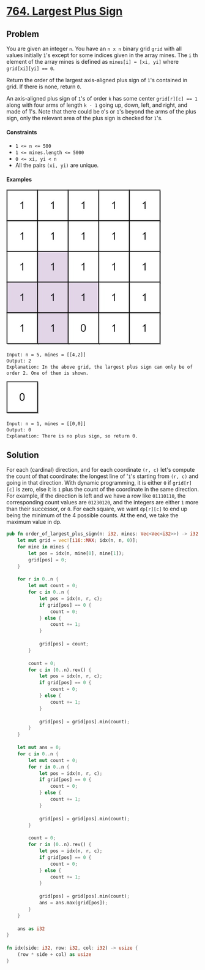 # [764. Largest Plus Sign](https://leetcode.com/problems/largest-plus-sign/)

## Problem

You are given an integer `n`. You have an `n x n` binary grid `grid` with all
values initially `1`'s except for some indices given in the array mines. The `i`
th element of the array mines is defined as `mines[i] = [xi, yi]`
where `grid[xi][yi] == 0`.

Return the order of the largest axis-aligned plus sign of `1`'s contained in
grid. If there is none, return `0`.

An axis-aligned plus sign of `1`'s of order `k` has some
center `grid[r][c] == 1` along with four arms of length `k - 1` going up, down,
left, and right, and made of 1's. Note that there could be `0`'s or `1`'s beyond
the arms of the plus sign, only the relevant area of the plus sign is checked
for `1`'s.

#### Constraints

* `1 <= n <= 500`
* `1 <= mines.length <= 5000`
* `0 <= xi, yi < n`
* All the pairs `(xi, yi)` are unique.

#### Examples

![grid](resources/764/plus1-grid.jpg)

```text
Input: n = 5, mines = [[4,2]]
Output: 2
Explanation: In the above grid, the largest plus sign can only be of order 2. One of them is shown.
```

![grid](resources/764/plus2-grid.jpg)

```text
Input: n = 1, mines = [[0,0]]
Output: 0
Explanation: There is no plus sign, so return 0.
```

## Solution

For each (cardinal) direction, and for each coordinate `(r, c)` let's compute
the count of that coordinate: the longest line of '`1`'s starting from `(r, c)`
and going in that direction. With dynamic programming, it is either `0`
if `grid[r][c]` is zero, else it is `1` plus the count of the coordinate in the
same direction. For example, if the direction is left and we have a row
like `01110110`, the corresponding count values are `01230120`, and the integers
are either `1` more than their successor, or `0`. For each square, we
want `dp[r][c]` to end up being the minimum of the 4 possible counts. At the
end, we take the maximum value in dp.

```rust
pub fn order_of_largest_plus_sign(n: i32, mines: Vec<Vec<i32>>) -> i32 {
    let mut grid = vec![i16::MAX; idx(n, n, 0)];
    for mine in mines {
        let pos = idx(n, mine[0], mine[1]);
        grid[pos] = 0;
    }

    for r in 0..n {
        let mut count = 0;
        for c in 0..n {
            let pos = idx(n, r, c);
            if grid[pos] == 0 {
                count = 0;
            } else {
                count += 1;
            }

            grid[pos] = count;
        }

        count = 0;
        for c in (0..n).rev() {
            let pos = idx(n, r, c);
            if grid[pos] == 0 {
                count = 0;
            } else {
                count += 1;
            }

            grid[pos] = grid[pos].min(count);
        }
    }

    let mut ans = 0;
    for c in 0..n {
        let mut count = 0;
        for r in 0..n {
            let pos = idx(n, r, c);
            if grid[pos] == 0 {
                count = 0;
            } else {
                count += 1;
            }

            grid[pos] = grid[pos].min(count);
        }

        count = 0;
        for r in (0..n).rev() {
            let pos = idx(n, r, c);
            if grid[pos] == 0 {
                count = 0;
            } else {
                count += 1;
            }

            grid[pos] = grid[pos].min(count);
            ans = ans.max(grid[pos]);
        }
    }

    ans as i32
}

fn idx(side: i32, row: i32, col: i32) -> usize {
    (row * side + col) as usize
}
```